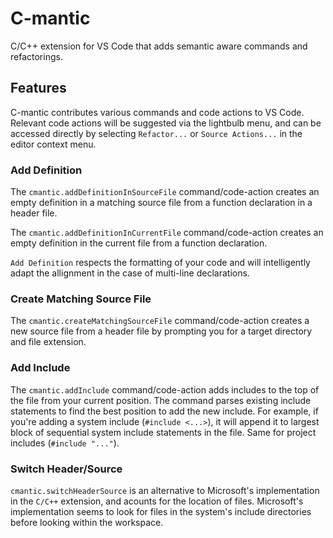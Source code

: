 # C-mantic

C/C++ extension for VS Code that adds semantic aware commands and refactorings.

## Features
C-mantic contributes various commands and code actions to VS Code. Relevant code actions will be suggested via the lightbulb menu, and can be accessed directly by selecting `Refactor...` or `Source Actions...` in the editor context menu.

### Add Definition
The `cmantic.addDefinitionInSourceFile` command/code-action creates an empty definition in a matching source file from a function declaration in a header file.

The `cmantic.addDefinitionInCurrentFile` command/code-action creates an empty definition in the current file from a function declaration.

`Add Definition` respects the formatting of your code and will intelligently adapt the allignment in the case of multi-line declarations.

### Create Matching Source File
The `cmantic.createMatchingSourceFile` command/code-action creates a new source file from a header file by prompting you for a target directory and file extension.

### Add Include
The `cmantic.addInclude` command/code-action adds includes to the top of the file from your current position. The command parses existing include statements to find the best position to add the new include. For example, if you're adding a system include (`#include <...>`), it will append it to largest block of sequential system include statements in the file. Same for project includes (`#include "..."`).

### Switch Header/Source
`cmantic.switchHeaderSource` is an alternative to Microsoft's implementation in the `C/C++` extension, and acounts for the location of files. Microsoft's implementation seems to look for files in the system's include directories before looking within the workspace.

